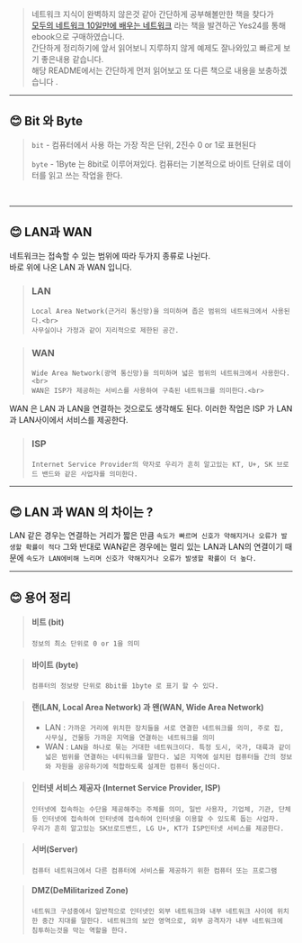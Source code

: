 > 네트워크 지식이 완벽하지 않은것 같아 간단하게 공부해볼만한 책을 찾다가 <br>
> [모두의 네트워크 10일만에 배우는 네트워크](http://www.yes24.com/Product/Goods/61794014) 라는 책을 발견하곤 Yes24를 통해 ebook으로 구매하였습니다.<br>
> 간단하게 정리하기에 앞서 읽어보니 지루하지 않게 예제도 잘나와있고 빠르게 보기 좋은내용 같습니다. <br>
> 해당 README에서는 간단하게 먼저 읽어보고 또 다른 책으로 내용을 보충하겠습니다 .

---

## 😊 Bit 와 Byte
> `bit` - 컴퓨터에서 사용 하는 가장 작은 단위, 2진수 0 or 1로 표현된다 
> 
> `byte` -  1Byte 는 8bit로 이루어져있다. 컴퓨터는 기본적으로 바이트 단위로 데이터를 읽고 쓰는 작업을 한다.

<br>

---

## 😊 LAN과 WAN
네트워크는 접속할 수 있는 범위에 따라 두가지 종류로 나뉜다.<br>
바로 위에 나온 LAN 과 WAN 입니다. <br>

> ### LAN
> ```text
> Local Area Network(근거리 통신망)을 의미하며 좁은 범위의 네트워크에서 사용된다.<br>
> 사무실이나 가정과 같이 지리적으로 제한된 공간.
> ``` 

> ### WAN
> ```text 
> Wide Area Network(광역 통신망)을 의미하며 넓은 범위의 네트워크에서 사용한다.<br>
> WAN은 ISP가 제공하는 서비스를 사용하여 구축된 네트워크를 의미한다.<br>
> ```

WAN 은 LAN 과 LAN을 연결하는 것으로도 생각해도 된다. 이러한 작업은 ISP 가 LAN과 LAN사이에서 서비스를 제공한다. 
> ### ISP
>  ```text
>  Internet Service Provider의 약자로 우리가 흔히 알고있는 KT, U+, SK 브로드 밴드와 같은 사업자를 의미한다.
> ```

---

## 😊 LAN 과 WAN 의 차이는 ?
LAN 같은 경우는 연결하는 거리가 짧은 만큼 `속도가 빠르며 신호가 약해지거나 오류가 발생할 확률이 적다` 그와 반대로 WAN같은 경우에는 
멀리 있는 LAN과 LAN의 연결이기 때문에 `속도가 LAN에비해 느리며 신호가 약해지거나 오류가 발생할 확률이 더 높다.`

---

## 😊 용어 정리
> #### 비트 (bit) <br>
> `정보의 최소 단위로 0 or 1을 의미`
 
> #### 바이트 (byte) <br>
> `컴퓨터의 정보량 단위로 8bit를 1byte 로 표기 할 수 있다.`

> #### 랜(LAN, Local Area Network) 과 왠(WAN, Wide Area Network)
> - LAN : `가까운 거리에 위치한 장치들을 서로 연결한 네트워크를 의미, 주로 집, 사무실, 건물등 가까운 지역을 연결하는 네트워크를 의미` 
> - WAN : `LAN을 하나로 묶는 거대한 네트워크이다. 특정 도시, 국가, 대륙과 같이 넓은 범위를 연결하는 네티워크를 말한다. 넓은 지역에 설치된 컴퓨터들 간의 정보와 자원을 공유하기에 적합하도록 설계한 컴퓨터 통신이다.`

> #### 인터넷 서비스 제공자 (Internet Service Provider, ISP)
> `인터넷에 접속하는 수단을 제공해주는 주체를 의미, 일반 사용자, 기업체, 기관, 단체등 인터넷에 접속하여 인터넷에 접속하여 인터넷을 이용할 수 있도록 돕는 사업자. 
> 우리가 흔히 알고있는 SK브로드밴드, LG U+, KT가 ISP인터넷 서비스를 제공한다.`

> #### 서버(Server)
> `컴퓨터 네트워크에서 다른 컴퓨터에 서비스를 제공하기 위한 컴퓨터 또는 프로그램`

> #### DMZ(DeMilitarized Zone)
> `네트워크 구성중에서 일반적으로 인터넷인 외부 네트워크와 내부 네트워크 사이에 위치한 중간 지대를 말한다.
> 네트워크의 보안 영역으로, 외부 공격자가 내부 네트워크에 침투하는것을 막는 역할을 한다.`